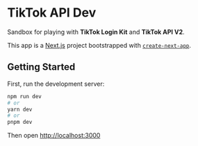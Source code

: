 # TikTok API Dev

Sandbox for playing with **TikTok Login Kit** and **TikTok API V2**.

This app is a [Next.js](https://nextjs.org/) project bootstrapped with [`create-next-app`](https://github.com/vercel/next.js/tree/canary/packages/create-next-app).

## Getting Started

First, run the development server:

```bash
npm run dev
# or
yarn dev
# or
pnpm dev
```

Then open [http://localhost:3000](http://localhost:3000)
